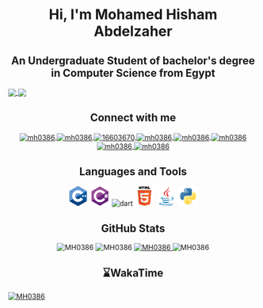 <h1 align="center">Hi, I'm Mohamed Hisham Abdelzaher</h1>
<h2 align="center">An Undergraduate Student of bachelor's degree in Computer Science from Egypt</h2>

<a href="https://visitcount.itsvg.in/analytics/MH0386" target="blank">
    <img align="center" src="https://visitcount.itsvg.in/api?id=MH0386&label=Profile%20Views&color=12&icon=0&pretty=true" />
</a>
<a href="https://wakatime.com/@MH0386" target="blank">
    <img align="center" src="https://wakatime.com/badge/user/e4d8d817-59ad-4a5a-8eb5-e35ff92d6626.svg" />
</a>

<h2 align="center">Connect with me</h2>
<p align="center">
  <a href="https://twitter.com/mh0386" target="blank">
    <img align="center" src="https://raw.githubusercontent.com/rahuldkjain/github-profile-readme-generator/master/src/images/icons/Social/twitter.svg" alt="mh0386" height="30" width="40" />
  </a>
  <a href="https://linkedin.com/in/mh0386" target="blank">
    <img align="center" src="https://raw.githubusercontent.com/rahuldkjain/github-profile-readme-generator/master/src/images/icons/Social/linked-in-alt.svg" alt="mh0386" height="30" width="40" />
  </a>
  <a href="https://stackoverflow.com/users/16603670" target="blank">
    <img align="center" src="https://raw.githubusercontent.com/rahuldkjain/github-profile-readme-generator/master/src/images/icons/Social/stack-overflow.svg" alt="16603670" height="30" width="40" />
  </a>
  <a href="https://kaggle.com/mh0386" target="blank">
    <img align="center" src="https://raw.githubusercontent.com/rahuldkjain/github-profile-readme-generator/master/src/images/icons/Social/kaggle.svg" alt="mh0386" height="30" width="40" />
  </a>
  <a href="https://fb.com/mh0386" target="blank">
    <img align="center" src="https://raw.githubusercontent.com/rahuldkjain/github-profile-readme-generator/master/src/images/icons/Social/facebook.svg" alt="mh0386" height="30" width="40" />
  </a>
  <a href="https://www.hackerrank.com/mh0386" target="blank">
    <img align="center" src="https://raw.githubusercontent.com/rahuldkjain/github-profile-readme-generator/master/src/images/icons/Social/hackerrank.svg" alt="mh0386" height="30" width="40" />
  </a>
  <a href="https://www.leetcode.com/mh0386" target="blank">
    <img align="center" src="https://raw.githubusercontent.com/rahuldkjain/github-profile-readme-generator/master/src/images/icons/Social/leet-code.svg" alt="mh0386" height="30" width="40" />
  </a>
  <a href="https://www.codewars.com/users/MH0386" target="blank">
    <img align="center" src="https://www.codewars.com/packs/assets/logo.61192cf7.svg" alt="mh0386" height="30" />
  </a>
</p>

<h2 align="center">Languages and Tools</h2>
<p align="center"> 
  <img src="https://raw.githubusercontent.com/devicons/devicon/master/icons/cplusplus/cplusplus-original.svg" alt="cplusplus" width="40" height="40"/> 
  <img src="https://raw.githubusercontent.com/devicons/devicon/master/icons/csharp/csharp-original.svg" alt="csharp" width="40" height="40"/>
  <img src="https://www.vectorlogo.zone/logos/dartlang/dartlang-icon.svg" alt="dart" width="40" height="40"/>
  <img src="https://raw.githubusercontent.com/devicons/devicon/master/icons/html5/html5-original-wordmark.svg" alt="html5" width="40" height="40"/>
  <img src="https://raw.githubusercontent.com/devicons/devicon/master/icons/java/java-original.svg" alt="java" width="40" height="40"/>
  <img src="https://raw.githubusercontent.com/devicons/devicon/master/icons/python/python-original.svg" alt="python" width="40" height="40"/>
</p>

<h2 align="center">GitHub Stats</h2>
<p align="center"> 
  <img src="https://github-readme-stats.vercel.app/api?username=MH0386&theme=dark&hide_border=true&include_all_commits=true&count_private=true" alt="MH0386" />
  <img src="https://github-readme-streak-stats.herokuapp.com/?user=MH0386&theme=dark&hide_border=true" alt="MH0386" />
  <a href="https://wakatime.com/@MH0386">
    <img src="https://github-readme-stats.vercel.app/api/wakatime?username=MH0386&theme=dark&hide_border=true" alt="MH0386" />
  </a>
  <img src="https://github-readme-stats.vercel.app/api/top-langs/?username=MH0386&theme=dark&hide_border=true&include_all_commits=true&count_private=true&layout=compact" alt="MH0386" height="150">
</p>

<h2 align="center">⌛WakaTime</h2>
<a href="https://wakatime.com/@MH0386">
  <img src="https://wakatime.com/share/@MH0386/a4a70624-a962-4d26-a403-7dba16508b33.svg" alt="MH0386" />
</a>
